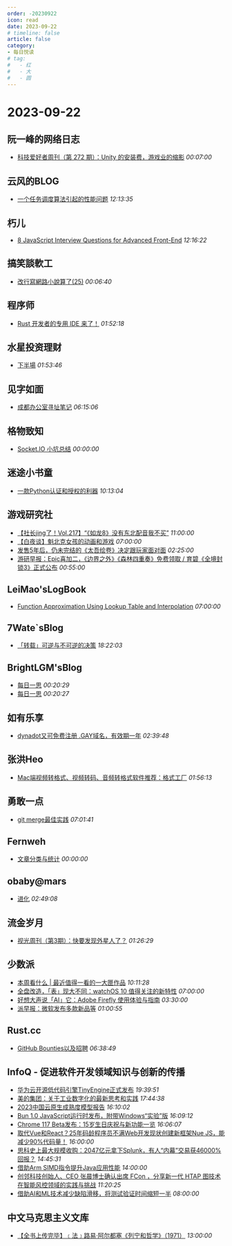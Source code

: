 ```yaml
---
order: -20230922
icon: read
date: 2023-09-22
# timeline: false
article: false
category:
- 每日悦读
# tag:
#   - 红
#   - 大
#   - 圆
---
```


# 2023-09-22 
## 阮一峰的网络日志<span></span>
* [科技爱好者周刊（第 272 期）：Unity 的安装费，游戏业的缩影](http://www.ruanyifeng.com/blog/2023/09/weekly-issue-272.html) *00:07:00* 
## 云风的BLOG<span></span>
* [一个任务调度算法引起的性能问题](https://blog.codingnow.com/2023/09/ltask_schedule.html) *12:13:35* 
## 朽儿<span></span>
* [8 JavaScript Interview Questions for Advanced Front-End](https://javascript.plainenglish.io/8-javascript-interview-questions-for-advanced-front-end-2f1ea5ddda10?source=rss-c3917681a8f5------2) *12:16:22* 
## 搞笑談軟工<span></span>
* [改行寫網路小說算了(25)](http://teddy-chen-tw.blogspot.com/2023/09/25.html) *00:06:40* 
## 程序师<span></span>
* [Rust 开发者的专用 IDE 来了！](https://www.techug.com/post/here-comes-the-dedicated-ide-for-rust-developersd62a0558488801be0717/) *01:52:18* 
## 水星投资理财<span></span>
* [下半場](http://mercurychong.blogspot.com/2023/09/blog-post_21.html) *01:53:46* 
## 见字如面<span></span>
* [成都办公室寻址笔记](https://hiwannz.com/archives/866.html) *06:15:06* 
## 格物致知<span></span>
* [Socket.IO 小坑总结](https://liqiang.io/post/small-tips-for-socketio-ff69bef2) *00:00:00* 
## 迷途小书童<span></span>
* [一款Python认证和授权的利器](https://xugaoxiang.com/2023/09/22/python-authlib/) *10:13:04* 
## 游戏研究社<span></span>
* [【社长jing了！Vol.217】“《如龙8》没有东北配音我不买”](https://www.yystv.cn/p/11191) *11:00:00* 
* [【白夜谈】魁北克女孩的动画和游戏](https://www.yystv.cn/p/11189) *07:00:00* 
* [发售5年后，仍未完结的《太吾绘卷》决定跟玩家面对面](https://www.yystv.cn/p/11188) *02:25:00* 
* [游研早报：Epic喜加二，《边界之外》《森林四重奏》免费领取 / 育碧《全境封锁3》正式公布](https://www.yystv.cn/p/11187) *00:55:00* 
## LeiMao'sLogBook<span></span>
* [Function Approximation Using Lookup Table and Interpolation](https://leimao.github.io/blog/Function-Approximation-Lookup-Table-Interpolation/) *07:00:00* 
## 7Wate`sBlog<span></span>
* [「转载」可逆与不可逆的决策](https://blog.7wate.com/?p=123) *18:22:03* 
## BrightLGM'sBlog<span></span>
* [每日一思](http://brightliao.com/2023/09/18/daily-thoughts/) *00:20:29* 
* [每日一思](http://brightliao.com/2023/07/24/daily-thought/) *00:20:27* 
## 如有乐享<span></span>
* [dynadot又可免费注册 .GAY域名，有效期一年](https://51.ruyo.net/18483.html) *02:39:48* 
## 张洪Heo<span></span>
* [Mac端视频转格式、视频转码、音频转格式软件推荐：格式工厂](https://blog.zhheo.com/p/aa9b9707.html) *01:56:13* 
## 勇敢一点<span></span>
* [git merge最佳实践](https://wanghuibin0.github.io/posts/2023/09/git-merge-best-practice/) *07:01:41* 
## Fernweh<span></span>
* [文章分类与统计](https://blog.wohin.me/post-categories/) *00:00:00* 
## obaby@mars<span></span>
* [进化](https://h4ck.org.cn/2023/09/%e8%bf%9b%e5%8c%96/) *02:49:08* 
## 流金岁月<span></span>
* [视光周刊（第3期）：快要发现外星人了？](https://iliu.org/4513.html) *01:26:29* 
## 少数派<span></span>
* [本周看什么 | 最近值得一看的一大匣作品](https://sspai.com/post/83155) *10:11:28* 
* [全盘改造，「表」现大不同：watchOS 10 值得关注的新特性](https://sspai.com/post/83143) *07:00:00* 
* [好想大声说「AI」它：Adobe Firefly 使用体验与指南](https://sspai.com/post/83138) *03:30:00* 
* [派早报：微软发布多款新品等](https://sspai.com/post/83137) *01:00:55* 
## Rust.cc<span></span>
* [GitHub Bounties以及招聘](https://rustcc.cn/article?id=c17408cb-fe2c-4e6d-9190-9eaca7176ae7) *06:38:49* 
## InfoQ - 促进软件开发领域知识与创新的传播<span></span>
* [华为云开源低代码引擎TinyEngine正式发布](https://www.infoq.cn/article/QeyzMm95MK87f12WAhXh?utm_source=rss&utm_medium=article) *19:39:51* 
* [美的集团：关于工业数字化的最新思考和实践](https://www.infoq.cn/article/pQu2eI7W4G1QRlqzrZYT?utm_source=rss&utm_medium=article) *17:44:38* 
* [2023中国云原生成熟度模型报告](https://www.infoq.cn/minibook/q2Rhj103VtuMcdPlFGGS?utm_source=rss&utm_medium=article) *16:10:02* 
* [Bun 1.0 JavaScript运行时发布，附带Windows“实验”版](https://www.infoq.cn/article/OM4ZAlXZV1cIhGLrpBVa?utm_source=rss&utm_medium=article) *16:09:12* 
* [Chrome 117 Beta发布：15岁生日庆祝与新功能一览](https://www.infoq.cn/article/3zKJ9DKhOHB0Pr0kMFIX?utm_source=rss&utm_medium=article) *16:06:07* 
* [取代Vue和React？25年码龄程序员不满Web开发现状创建新框架Nue JS，能减少90%代码量！](https://www.infoq.cn/article/g0GvSuHjpVAA1Pbx8SO7?utm_source=rss&utm_medium=article) *16:00:00* 
* [思科史上最大规模收购：2047亿元拿下Splunk，有人“内幕”交易获46000%回报？](https://www.infoq.cn/article/VVL0kfRbYXJH7W2pxiUA?utm_source=rss&utm_medium=article) *14:45:31* 
* [借助Arm SIMD指令提升Java应用性能](https://www.infoq.cn/video/ISTQo2dzKEy4FTsuEtPq?utm_source=rss&utm_medium=article) *14:00:00* 
* [创邻科技创始人、CEO 张晨博士确认出席 FCon ，分享新一代 HTAP 图技术在智能风控领域的实践与挑战](https://www.infoq.cn/article/TDdJaEAY6dBu474REtL0?utm_source=rss&utm_medium=article) *11:20:25* 
* [借助AI和ML技术减少缺陷滑移，将测试验证时间缩短一半](https://www.infoq.cn/article/YEzcIgoYoY3SPYi2CNQY?utm_source=rss&utm_medium=article) *08:00:00* 
## 中文马克思主义文库<span></span>
* [【全书上传完毕】﹝法﹞路易·阿尔都塞《列宁和哲学》（1971）](https://www.marxists.org/chinese/althusser/1971/index.htm) *13:00:00* 
